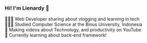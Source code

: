 ### Hi! I'm Lienardy 👋

👩🏻‍💻 Web Developer sharing about vlogging and learning in tech  <br />
👩🏻‍🎓 Studied Computer Science at the Binus University, Indonesia <br />
🎨 Making videos about Technology, and productivity on YouTube <br />
💭 Currently learning about back-end framework! <br />
